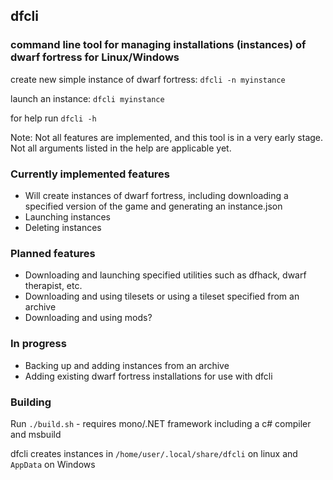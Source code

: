 ﻿## dfcli
### command line tool for managing installations (instances) of dwarf fortress for Linux/Windows

create new simple instance of dwarf fortress: `dfcli -n myinstance`

launch an instance: `dfcli myinstance`

for help run `dfcli -h`

Note: Not all features are implemented, and this tool is in a very early stage. Not all arguments listed in the help are applicable yet.

### Currently implemented features

* Will create instances of dwarf fortress, including downloading a specified version of the game and generating an instance.json
* Launching instances
* Deleting instances

### Planned features

* Downloading and launching specified utilities such as dfhack, dwarf therapist, etc.
* Downloading and using tilesets or using a tileset specified from an archive
* Downloading and using mods?

### In progress

* Backing up and adding instances from an archive
* Adding existing dwarf fortress installations for use with dfcli


### Building

Run `./build.sh` - requires mono/.NET framework including a c# compiler and msbuild

dfcli creates instances in `/home/user/.local/share/dfcli` on linux and `AppData` on Windows
